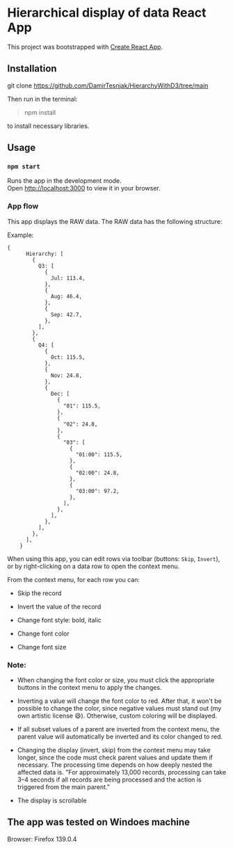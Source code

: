 # Hierarchical display of data React App

This project was bootstrapped with [Create React App](https://github.com/facebook/create-react-app).

## Installation

git clone https://github.com/DamirTesnjak/HierarchyWithD3/tree/main

Then run in the terminal:

> npm install

to install necessary libraries.

## Usage

### `npm start`

Runs the app in the development mode.\
Open [http://localhost:3000](http://localhost:3000) to view it in your browser.

### App flow

This app displays the RAW data. The RAW data has the following structure:

Example:

```
{
      Hierarchy: [
        {
          Q3: [
            {
              Jul: 113.4,
            },
            {
              Aug: 46.4,
            },
            {
              Sep: 42.7,
            },
          ],
        },
        {
          Q4: [
            {
              Oct: 115.5,
            },
            {
              Nov: 24.8,
            },
            {
              Dec: [
                {
                  "01": 115.5,
                },
                {
                  "02": 24.8,
                },
                {
                  "03": [
                    {
                      "01:00": 115.5,
                    },
                    {
                      "02:00": 24.8,
                    },
                    {
                      "03:00": 97.2,
                    },
                  ],
                },
              ],
            },
          ],
        },
      ],
    }
```

When using this app, you can edit rows via toolbar (buttons: `Skip`, `Invert`), or by right-clicking on a data row to open the context menu.

From the context menu, for each row you can:

- Skip the record

- Invert the value of the record

- Change font style: bold, italic

- Change font color

- Change font size

### Note:

- When changing the font color or size, you must click the appropriate buttons in the context menu to apply the changes.

- Inverting a value will change the font color to red. After that, it won't be possible to change the color, since negative values must stand out (my own artistic license 😄). Otherwise, custom coloring will be displayed.

- If all subset values of a parent are inverted from the context menu, the parent value will automatically be inverted and its color changed to red.

- Changing the display (invert, skip) from the context menu may take longer, since the code must check parent values and update them if necessary. The processing time depends on how deeply nested the affected data is. "For approximately 13,000 records, processing can take 3–4 seconds if all records are being processed and the action is triggered from the main parent."

- The display is scrollable

## The app was tested on Windoes machine

Browser: Firefox 139.0.4
